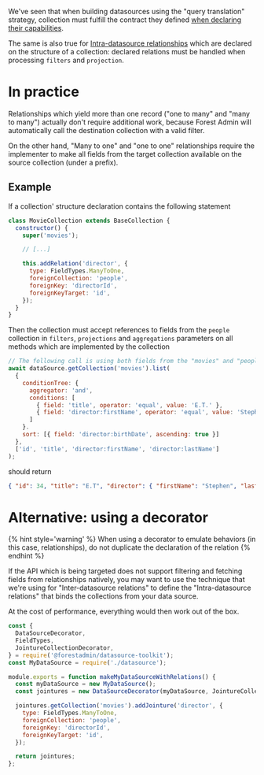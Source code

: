 We've seen that when building datasources using the "query translation" strategy, collection must fulfill the contract they defined [when declaring their capabilities](./capabilities.md).

The same is also true for [Intra-datasource relationships](../structure.md#relationships) which are declared on the structure of a collection: declared relations must be handled when processing `filters` and `projection`.

# In practice

Relationships which yield more than one record ("one to many" and "many to many") actually don't require additional work, because Forest Admin will automatically call the destination collection with a valid filter.

On the other hand, "Many to one" and "one to one" relationships require the implementer to make all fields from the target collection available on the source collection (under a prefix).

## Example

If a collection' structure declaration contains the following statement

```javascript
class MovieCollection extends BaseCollection {
  constructor() {
    super('movies');

    // [...]

    this.addRelation('director', {
      type: FieldTypes.ManyToOne,
      foreignCollection: 'people',
      foreignKey: 'directorId',
      foreignKeyTarget: 'id',
    });
  }
}
```

Then the collection must accept references to fields from the `people` collection in `filters`, `projections` and `aggregations` parameters on all methods which are implemented by the collection

```javascript
// The following call is using both fields from the "movies" and "people" collection
await dataSource.getCollection('movies').list(
  {
    conditionTree: {
      aggregator: 'and',
      conditions: [
        { field: 'title', operator: 'equal', value: 'E.T.' },
        { field: 'director:firstName', operator: 'equal', value: 'Stephen' },
      ]
    }.
    sort: [{ field: 'director:birthDate', ascending: true }]
  },
  ['id', 'title', 'director:firstName', 'director:lastName']
);
```

should return

```json
{ "id": 34, "title": "E.T", "director": { "firstName": "Stephen", "lastName": "Spielberg" } }
```

# Alternative: using a decorator

{% hint style='warning' %}
When using a decorator to emulate behaviors (in this case, relationships), do not duplicate the declaration of the relation
{% endhint %}

If the API which is being targeted does not support filtering and fetching fields from relationships natively, you may want to use the technique that we're using for "Inter-datasource relations" to define the "Intra-datasource relations" that binds the collections from your data source.

At the cost of performance, everything would then work out of the box.

```javascript
const {
  DataSourceDecorator,
  FieldTypes,
  JointureCollectionDecorator,
} = require('@forestadmin/datasource-toolkit');
const MyDataSource = require('./datasource');

module.exports = function makeMyDataSourceWithRelations() {
  const myDataSource = new MyDataSource();
  const jointures = new DataSourceDecorator(myDataSource, JointureCollectionDecorator);

  jointures.getCollection('movies').addJointure('director', {
    type: FieldTypes.ManyToOne,
    foreignCollection: 'people',
    foreignKey: 'directorId',
    foreignKeyTarget: 'id',
  });

  return jointures;
};
```
